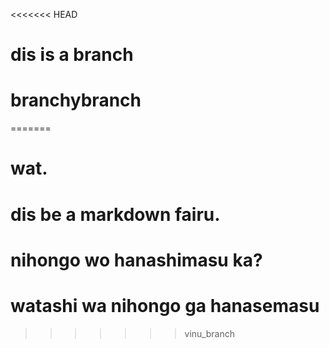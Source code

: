 <<<<<<< HEAD
# dis is a branch
# branchybranch
=======
# wat.
# dis be a markdown fairu. 
# nihongo wo hanashimasu ka?
# watashi wa nihongo ga hanasemasu
>>>>>>> vinu_branch
